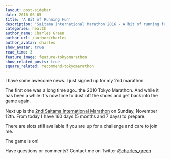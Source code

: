 ```yaml
---
layout: post-sidebar
date: 2016-06-05
title: 'A Bit of Running Fun'
description: 'Saitama International Marathon 2016 - A bit of running fun.'
categories: health
author_name: Charles Green
author_url: /author/charles
author_avatar: charles
show_avatar: true
read_time: 3
feature_image: feature-tokyomarathon
show_related_posts: true
square_related: recommend-tokyomarathon
---
```



I have some awesome news. I just signed up for my 2nd marathon.

The first one was a long time ago...the 2010 Tokyo Marathon. And while it has been a while it's now time to dust off the shoes and get back into the game again.

Next up is the [2nd Saitama International Marathon](http://saitama-international-marathon.jp/) on Sunday, November 12th. From today I have 160 days (5 months and 7 days) to prepare.

There are slots still available if you are up for a challenge and care to join me.

The game is on!

Have questions or comments? Contact me on Twitter [@charles_green](https://twitter.com/charles_green)
